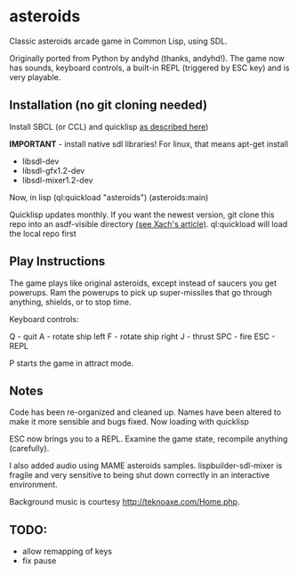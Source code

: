 asteroids
=========

Classic asteroids arcade game in Common Lisp, using SDL.

Originally ported from Python by andyhd (thanks, andyhd!).
The game now has sounds, keyboard 
controls, a built-in REPL (triggered by ESC key) and is very playable.




Installation (no git cloning needed)
------------------------------------

Install SBCL (or CCL) and quicklisp 
<a href="http://xach.livejournal.com/278047.html">as described here</a>)

<b>IMPORTANT</b> - install native sdl libraries!  For linux, that means apt-get install

- libsdl-dev
- libsdl-gfx1.2-dev
- libsdl-mixer1.2-dev

Now, in lisp 
(ql:quickload "asteroids")
(asteroids:main)

Quicklisp updates monthly.  If you want the newest version, git clone this repo
into an asdf-visible directory <a href="http://xach.livejournal.com/278047.html">(see Xach's article)</a>.
  ql:quickload will load the local repo first


Play Instructions
-----------------

The game plays like original asteroids, except instead of saucers you get 
powerups.  Ram the powerups to pick up super-missiles that go through anything,
shields, or to stop time.

Keyboard controls:

Q   - quit 
A   - rotate ship left
F   - rotate ship right
J   - thrust
SPC - fire
ESC - REPL

P starts the game in attract mode.

Notes
-----

Code has been re-organized and cleaned up.  Names have been altered
to make it more sensible and bugs fixed.  Now loading with quicklisp

ESC now brings you to a REPL.  Examine the game state, recompile anything
(carefully).

I also added audio using MAME asteroids samples.  lispbuilder-sdl-mixer is 
fragile and very sensitive to being shut down correctly in an interactive 
environment.

Background music is courtesy http://teknoaxe.com/Home.php.

TODO:
-----

* allow remapping of keys
* fix pause
